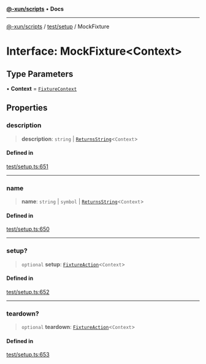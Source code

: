 [**@-xun/scripts**](../../../README.md) • **Docs**

***

[@-xun/scripts](../../../README.md) / [test/setup](../README.md) / MockFixture

# Interface: MockFixture\<Context\>

## Type Parameters

• **Context** = [`FixtureContext`](FixtureContext.md)

## Properties

### description

> **description**: `string` \| [`ReturnsString`](../type-aliases/ReturnsString.md)\<`Context`\>

#### Defined in

[test/setup.ts:651](https://github.com/Xunnamius/xscripts/blob/98c638c52caf3664112e7ea66eccd36ad205df77/test/setup.ts#L651)

***

### name

> **name**: `string` \| `symbol` \| [`ReturnsString`](../type-aliases/ReturnsString.md)\<`Context`\>

#### Defined in

[test/setup.ts:650](https://github.com/Xunnamius/xscripts/blob/98c638c52caf3664112e7ea66eccd36ad205df77/test/setup.ts#L650)

***

### setup?

> `optional` **setup**: [`FixtureAction`](../type-aliases/FixtureAction.md)\<`Context`\>

#### Defined in

[test/setup.ts:652](https://github.com/Xunnamius/xscripts/blob/98c638c52caf3664112e7ea66eccd36ad205df77/test/setup.ts#L652)

***

### teardown?

> `optional` **teardown**: [`FixtureAction`](../type-aliases/FixtureAction.md)\<`Context`\>

#### Defined in

[test/setup.ts:653](https://github.com/Xunnamius/xscripts/blob/98c638c52caf3664112e7ea66eccd36ad205df77/test/setup.ts#L653)
